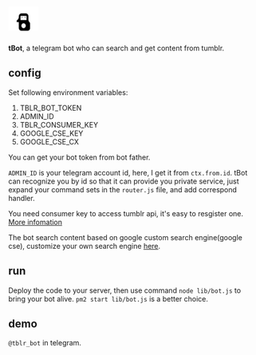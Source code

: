 # ![profile](/docs/tbot_profile.png)
**tBot**, a telegram bot who can search and get content from tumblr.


## config

Set following environment variables:

1. TBLR_BOT_TOKEN
2. ADMIN_ID
3. TBLR_CONSUMER_KEY
4. GOOGLE_CSE_KEY
5. GOOGLE_CSE_CX

You can get your bot token from bot father. 
 
`ADMIN_ID` is your telegram account id,
here, I get it from `ctx.from.id`. tBot can recognize you by id so that it can provide you
private service, just expand your command sets in the `router.js` file, and add correspond handler.
 
You need consumer key to access tumblr api, it's easy to resgister one. [More infomation](https://api.tumblr.com)

The bot search content based on google custom search engine(google cse), customize your own search engine [here](https://cse.google.com).


## run

Deploy the code to your server, then use command `node lib/bot.js` to bring your bot alive. `pm2 start lib/bot.js` is a better choice.


## demo

`@tblr_bot` in telegram.
